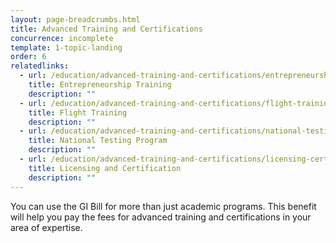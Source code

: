 ```yaml
---
layout: page-breadcrumbs.html
title: Advanced Training and Certifications
concurrence: incomplete
template: 1-topic-landing
order: 6
relatedlinks:
  - url: /education/advanced-training-and-certifications/entrepreneurship-training
    title: Entrepreneurship Training
    description: ""
  - url: /education/advanced-training-and-certifications/flight-training
    title: Flight Training
    description: ""
  - url: /education/advanced-training-and-certifications/national-testing-program
    title: National Testing Program
    description: ""
  - url: /education/advanced-training-and-certifications/licensing-certification
    title: Licensing and Certification
    description: ""
---
```


<div class="va-introtext">

You can use the GI Bill for more than just academic programs. This benefit will help you pay the fees for advanced training and certifications in your area of expertise.

</div>